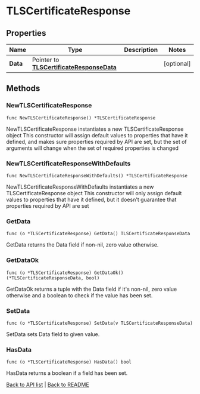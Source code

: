 # TLSCertificateResponse

## Properties

Name | Type | Description | Notes
------------ | ------------- | ------------- | -------------
**Data** | Pointer to [**TLSCertificateResponseData**](TlsCertificateResponseData.md) |  | [optional] 

## Methods

### NewTLSCertificateResponse

`func NewTLSCertificateResponse() *TLSCertificateResponse`

NewTLSCertificateResponse instantiates a new TLSCertificateResponse object
This constructor will assign default values to properties that have it defined,
and makes sure properties required by API are set, but the set of arguments
will change when the set of required properties is changed

### NewTLSCertificateResponseWithDefaults

`func NewTLSCertificateResponseWithDefaults() *TLSCertificateResponse`

NewTLSCertificateResponseWithDefaults instantiates a new TLSCertificateResponse object
This constructor will only assign default values to properties that have it defined,
but it doesn't guarantee that properties required by API are set

### GetData

`func (o *TLSCertificateResponse) GetData() TLSCertificateResponseData`

GetData returns the Data field if non-nil, zero value otherwise.

### GetDataOk

`func (o *TLSCertificateResponse) GetDataOk() (*TLSCertificateResponseData, bool)`

GetDataOk returns a tuple with the Data field if it's non-nil, zero value otherwise
and a boolean to check if the value has been set.

### SetData

`func (o *TLSCertificateResponse) SetData(v TLSCertificateResponseData)`

SetData sets Data field to given value.

### HasData

`func (o *TLSCertificateResponse) HasData() bool`

HasData returns a boolean if a field has been set.


[Back to API list](../README.md#documentation-for-api-endpoints) | [Back to README](../README.md)
